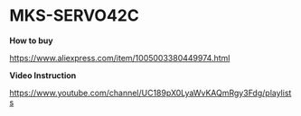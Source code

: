 # MKS-SERVO42C
**How to buy**

https://www.aliexpress.com/item/1005003380449974.html

**Video Instruction**

https://www.youtube.com/channel/UC189pX0LyaWvKAQmRgy3Fdg/playlists
